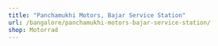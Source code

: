 ```yaml
---
title: "Panchamukhi Motors, Bajar Service Station"
url: /bangalore/panchamukhi-motors-bajar-service-station/
shop: Motorrad
---
```

